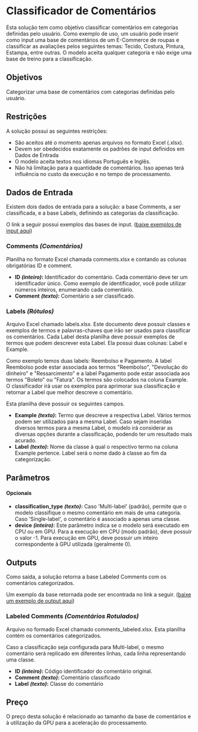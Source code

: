 # Classificador de Comentários

Esta solução tem como objetivo classificar comentários em categorias definidas pelo usuário. Como exemplo de uso, um usuário pode inserir como input uma base de comentários de um E-Commerce de roupas e classificar as avaliações pelos seguintes temas: Tecido, Costura, Pintura, Estampa, entre outras. O modelo aceita qualquer categoria e não exige uma base de treino para a classificação.

## Objetivos

Categorizar uma base de comentários com categorias definidas pelo usuário.

## Restrições

A solução possui as seguintes restrições:

* São aceitos até o momento apenas arquivos no formato Excel \(.xlsx\).
* Devem ser obedecidos exatamente os padrões de input definidos em Dados de Entrada
* O modelo aceita textos nos idiomas Português e Inglês.
* Não há limitação para a quantidade de comentários. Isso apenas terá influência no custo da execução e no tempo de processamento.

## Dados de Entrada

Existem dois dados de entrada para a solução: a base Comments, a ser classificada, e a base Labels, definindo as categorias da classificação.

O link a seguir possui exemplos das bases de input. \([baixe exemplos de input aqui](https://github.com/VBrain-Visagio/gitbook_documentation/tree/a2d6aa5ace265a19bfb4085f375609fd32b75fb3/casos-de-uso/nelpee/classificador-de-comentarios/doc/data_input.zip)\)

### Comments _\(Comentários\)_

Planilha no formato Excel chamada comments.xlsx e contando as colunas obrigatórias ID e comment.

* **ID** _**\(inteiro\)**_**:** Identificador do comentário. Cada comentário deve ter um identificador único. Como exemplo de identificador, você pode utilizar números inteiros, enumerando cada comentário.
* **Comment** _**\(texto\)**_**:** Comentário a ser classificado.

### Labels _\(Rótulos\)_

Arquivo Excel chamado labels.xlsx. Este documento deve possuir classes e exemplos de termos e palavras-chaves que irão ser usados para classificar os comentários. Cada Label desta planilha deve possuir exemplos de termos que podem descrever esta Label. Ela possui duas colunas: Label e Example.

Como exemplo temos duas labels: Reembolso e Pagamento. A label Reembolso pode estar associada aos termos "Reembolso", "Devolução do dinheiro" e "Ressarcimento" e a label Pagamento pode estar associada aos termos "Boleto" ou "Fatura". Os termos são colocados na coluna Example. O classificador irá usar os exemplos para aprimorar sua classificação e retornar a Label que melhor descreve o comentário.

Esta planilha deve possuir os seguintes campos.

* **Example** _**\(texto\)**_**:** Termo que descreve a respectiva Label. Vários termos podem ser utilizados para a mesma Label. Caso sejam inseridas diversos termos para a mesma Label, o modelo irá considerar as diversas opções durante a classificação, podendo ter um resultado mais acurado.
* **Label** _**\(texto\)**_**:** Nome da classe à qual o respectivo termo na coluna Example pertence. Label será o nome dado à classe ao fim da categorização.

## Parâmetros

#### Opcionais

* **classification\_type** _**\(texto\)**_**:** Caso 'Multi-label' \(padrão\), permite que o modelo classifique o mesmo comentário em mais de uma categoria. Caso 'Single-label', o comentário é associado a apenas uma classe.
* **device** _**\(inteiro\)**_**:** Este parâmetro indica se o modelo será executado em CPU ou em GPU. Para a execução em CPU \(modo padrão\), deve possuir o valor -1. Para execução em GPU, deve possuir um inteiro correspondente à GPU utilizada \(geralmente 0\).

## Outputs

Como saída, a solução retorna a base Labeled Comments com os comentários categorizados.

Um exemplo da base retornada pode ser encontrada no link a seguir. \([baixe um exemplo de output aqui](https://github.com/VBrain-Visagio/gitbook_documentation/tree/a2d6aa5ace265a19bfb4085f375609fd32b75fb3/casos-de-uso/nelpee/classificador-de-comentarios/doc/comments_labeled.xlsx)\)

### Labeled Comments _\(Comentários Rotulados\)_

Arquivo no formado Excel chamado comments\_labeled.xlsx. Esta planilha contém os comentários categorizados.

Caso a classificação seja configurada para Multi-label, o mesmo comentário será replicado em diferentes linhas, cada linha representando uma classe.

* **ID** _**\(inteiro\)**_**:** Código identificador do comentário original.
* **Comment** _**\(texto\)**_**:** Comentário classificado
* **Label** _**\(texto\)**_**:** Classe do comentário 

## Preço

O preço desta solução é relacionado ao tamanho da base de comentários e à utilização da GPU para a aceleração do processamento.

